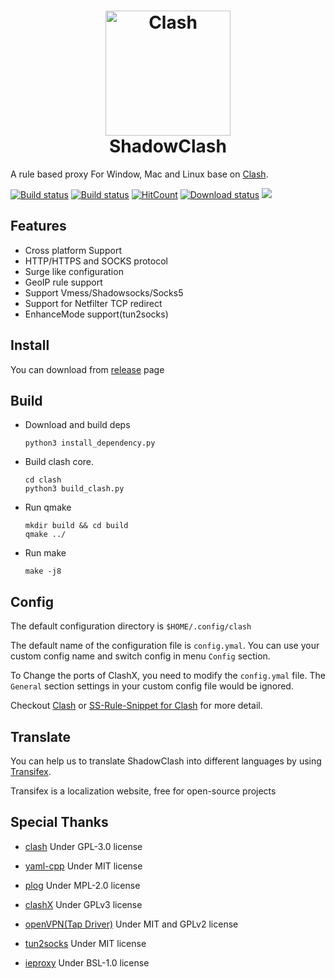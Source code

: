 <h1 align="center">
  <img src="https://github.com/Dreamacro/clash/raw/master/docs/logo.png" alt="Clash" width="200">
  <br>
  ShadowClash
  <br>
</h1>


A rule based proxy For Window, Mac and Linux base on [Clash](https://github.com/Dreamacro/clash).


[![Build status](https://travis-ci.org/TheWanderingCoel/ShadowClash.svg?branch=master)](https://travis-ci.org/TheWanderingCoel/ShadowClash)
[![Build status](https://ci.appveyor.com/api/projects/status/gf5b5rffa5esbey5?svg=true)](https://ci.appveyor.com/project/CoelWu/shadowclash)
[![HitCount](http://hits.dwyl.io/TheWanderingCoel/ShadowClash.svg)](http://hits.dwyl.io/TheWanderingCoel/ShadowClash)
[![Download status](https://img.shields.io/github/downloads/TheWanderingCoel/ShadowClash/total.svg)]()
[![](https://img.shields.io/badge/license-GPL%20V3-blue.svg?longCache=true)](https://www.gnu.org/licenses/gpl-3.0.en.html)



## Features
- Cross platform Support
- HTTP/HTTPS and SOCKS protocol
- Surge like configuration
- GeoIP rule support
- Support Vmess/Shadowsocks/Socks5
- Support for Netfilter TCP redirect
- EnhanceMode support(tun2socks)

## Install

You can download from [release](https://github.com/TheWanderingCoel/ShadowClash/releases) page

## Build
- Download and build deps
  ```
  python3 install_dependency.py
  ```
- Build clash core. 
  ```
  cd clash
  python3 build_clash.py
  ```
- Run qmake
  ```
  mkdir build && cd build
  qmake ../
  ```
- Run make
  ```
  make -j8
  ```

## Config


The default configuration directory is `$HOME/.config/clash`

The default name of the configuration file is `config.ymal`. You can use your custom config name and switch config in menu `Config` section.

To Change the ports of ClashX, you need to modify the `config.ymal` file. The `General` section settings in your custom config file would be ignored.

Checkout [Clash](https://github.com/Dreamacro/clash) or [SS-Rule-Snippet for Clash](https://github.com/Hackl0us/SS-Rule-Snippet/blob/master/LAZY_RULES/clash.yml) for more detail.


## Translate

You can help us to translate ShadowClash into different languages by using [Transifex](https://www.transifex.com/coel-information-technologyco-ltd/shadowclash).

Transifex is a localization website, free for open-source projects

## Special Thanks

- [clash](https://github.com/Dreamacro/clash) Under GPL-3.0 license

- [yaml-cpp](https://github.com/jbeder/yaml-cpp) Under MIT license

- [plog](https://github.com/SergiusTheBest/plog) Under MPL-2.0 license

- [clashX](https://github.com/yichengchen/clashX) Under GPLv3 license

- [openVPN(Tap Driver)](https://github.com/DanStevens/ieproxy) Under MIT and GPLv2 license

- [tun2socks](https://github.com/eycorsican/go-tun2socks) Under MIT license

- [ieproxy](https://github.com/DanStevens/ieproxy) Under BSL-1.0 license